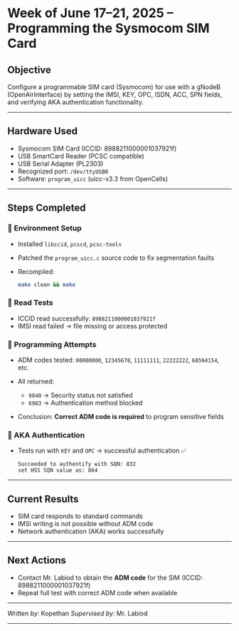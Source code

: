 # Week of June 17–21, 2025 – Programming the Sysmocom SIM Card

## Objective

Configure a programmable SIM card (Sysmocom) for use with a gNodeB (OpenAirInterface) by setting the IMSI, KEY, OPC, ISDN, ACC, SPN fields, and verifying AKA authentication functionality.

---

## Hardware Used

* Sysmocom SIM Card (ICCID: 8988211000001037921f)
* USB SmartCard Reader (PCSC compatible)
* USB Serial Adapter (PL2303)
* Recognized port: `/dev/ttyUSB0`
* Software: `program_uicc` (uicc-v3.3 from OpenCells)

---

## Steps Completed

### 🔹 Environment Setup

* Installed `libccid`, `pcscd`, `pcsc-tools`
* Patched the `program_uicc.c` source code to fix segmentation faults
* Recompiled:

  ```bash
  make clean && make
  ```

### 🔹 Read Tests

* ICCID read successfully: `8988211000001037921f`
* IMSI read failed → file missing or access protected

### 🔹 Programming Attempts

* ADM codes tested: `00000000`, `12345678`, `11111111`, `22222222`, `68594154`, etc.
* All returned:

  * `9840` → Security status not satisfied
  * `6983` → Authentication method blocked
* Conclusion: **Correct ADM code is required** to program sensitive fields

### 🔹 AKA Authentication

* Tests run with `KEY` and `OPC` → successful authentication ✅

  ```
  Succeeded to authentify with SQN: 832
  set HSS SQN value as: 864
  ```

---

## Current Results

* SIM card responds to standard commands
* IMSI writing is not possible without ADM code
* Network authentication (AKA) works successfully

---

## Next Actions

* Contact Mr. Labiod to obtain the **ADM code** for the SIM (ICCID: 8988211000001037921f)
* Repeat full test with correct ADM code when available

---

*Written by:* Kopethan
*Supervised by:* Mr. Labiod

---
